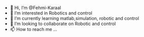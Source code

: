 - 👋 Hi, I’m @Fehmi-Karaal
- 👀 I’m interested in Robotics and control
- 🌱 I’m currently learning matlab,simulation, robotic and control
- 💞️ I’m looking to collaborate on Robotic and control
- 📫 How to reach me ...

<!---
Fehmi-Karaal/Fehmi-Karaal is a ✨ special ✨ repository because its `README.md` (this file) appears on your GitHub profile.
You can click the Preview link to take a look at your changes.
--->
